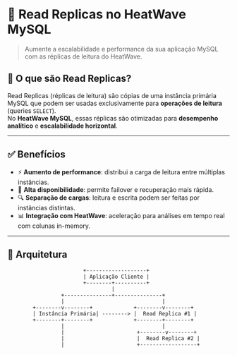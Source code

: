 # 🔁 Read Replicas no HeatWave MySQL

> Aumente a escalabilidade e performance da sua aplicação MySQL com as réplicas de leitura do HeatWave.

## 📘 O que são Read Replicas?

Read Replicas (réplicas de leitura) são cópias de uma instância primária MySQL que podem ser usadas exclusivamente para **operações de leitura** (queries `SELECT`).  
No **HeatWave MySQL**, essas réplicas são otimizadas para **desempenho analítico** e **escalabilidade horizontal**.

---

## ✅ Benefícios

- ⚡ **Aumento de performance**: distribui a carga de leitura entre múltiplas instâncias.
- 🔄 **Alta disponibilidade**: permite failover e recuperação mais rápida.
- 🔍 **Separação de cargas**: leitura e escrita podem ser feitas por instâncias distintas.
- 📊 **Integração com HeatWave**: aceleração para análises em tempo real com colunas in-memory.

---

## 🧱 Arquitetura

```text
                        +-------------------+
                        | Aplicação Cliente |
                        +--------+----------+
                                 |
                 +---------------+---------------+
                 |                               |
        +--------v--------+             +--------v--------+
        | Instância Primária| --------> |  Read Replica #1 |
        +--------+--------+             +--------+--------+
                 |                               |
                 |                       +--------v--------+
                 |                       |  Read Replica #2 |
                 |                       +------------------+
